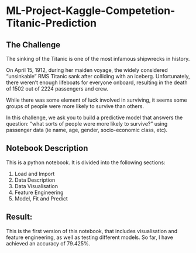 # ML-Project-Kaggle-Competetion-Titanic-Prediction

## The Challenge
The sinking of the Titanic is one of the most infamous shipwrecks in history.

On April 15, 1912, during her maiden voyage, the widely considered “unsinkable” RMS Titanic sank after colliding with an iceberg. Unfortunately, there weren’t enough lifeboats for everyone onboard, resulting in the death of 1502 out of 2224 passengers and crew.

While there was some element of luck involved in surviving, it seems some groups of people were more likely to survive than others.

In this challenge, we ask you to build a predictive model that answers the question: “what sorts of people were more likely to survive?” using passenger data (ie name, age, gender, socio-economic class, etc).

## Notebook Description
This is a python notebook. It is divided into the following sections: 
1. Load and Import 
2. Data Description 
3. Data Visualisation 
4. Feature Engineering 
5. Model, Fit and Predict

## Result:
This is the first version of this notebook, that includes visualisation and feature engineering, as well as testing different models. So far, I have achieved an accuracy of 79.425%.
